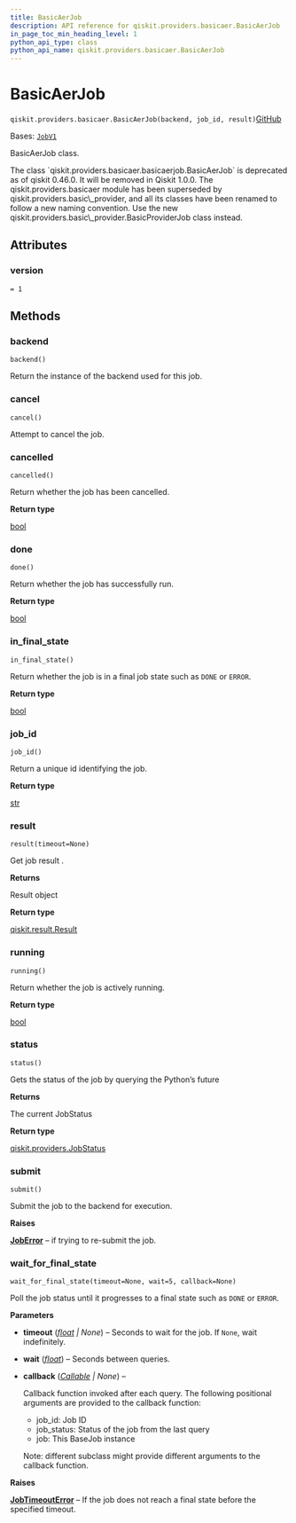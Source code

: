 ```yaml
---
title: BasicAerJob
description: API reference for qiskit.providers.basicaer.BasicAerJob
in_page_toc_min_heading_level: 1
python_api_type: class
python_api_name: qiskit.providers.basicaer.BasicAerJob
---
```


# BasicAerJob

<span id="qiskit.providers.basicaer.BasicAerJob" />

`qiskit.providers.basicaer.BasicAerJob(backend, job_id, result)`[GitHub](https://github.com/qiskit/qiskit/tree/stable/0.46/qiskit/providers/basicaer/basicaerjob.py "view source code")

Bases: [`JobV1`](qiskit.providers.JobV1 "qiskit.providers.job.JobV1")

BasicAerJob class.

<Admonition title="Deprecated since version 0.46.0" type="danger">
  The class `qiskit.providers.basicaer.basicaerjob.BasicAerJob` is deprecated as of qiskit 0.46.0. It will be removed in Qiskit 1.0.0. The qiskit.providers.basicaer module has been superseded by qiskit.providers.basic\_provider, and all its classes have been renamed to follow a new naming convention. Use the new qiskit.providers.basic\_provider.BasicProviderJob class instead.
</Admonition>

## Attributes

<span id="qiskit.providers.basicaer.BasicAerJob.version" />

### version

`= 1`

## Methods

### backend

<span id="qiskit.providers.basicaer.BasicAerJob.backend" />

`backend()`

Return the instance of the backend used for this job.

### cancel

<span id="qiskit.providers.basicaer.BasicAerJob.cancel" />

`cancel()`

Attempt to cancel the job.

### cancelled

<span id="qiskit.providers.basicaer.BasicAerJob.cancelled" />

`cancelled()`

Return whether the job has been cancelled.

**Return type**

[bool](https://docs.python.org/3/library/functions.html#bool "(in Python v3.12)")

### done

<span id="qiskit.providers.basicaer.BasicAerJob.done" />

`done()`

Return whether the job has successfully run.

**Return type**

[bool](https://docs.python.org/3/library/functions.html#bool "(in Python v3.12)")

### in\_final\_state

<span id="qiskit.providers.basicaer.BasicAerJob.in_final_state" />

`in_final_state()`

Return whether the job is in a final job state such as `DONE` or `ERROR`.

**Return type**

[bool](https://docs.python.org/3/library/functions.html#bool "(in Python v3.12)")

### job\_id

<span id="qiskit.providers.basicaer.BasicAerJob.job_id" />

`job_id()`

Return a unique id identifying the job.

**Return type**

[str](https://docs.python.org/3/library/stdtypes.html#str "(in Python v3.12)")

### result

<span id="qiskit.providers.basicaer.BasicAerJob.result" />

`result(timeout=None)`

Get job result .

**Returns**

Result object

**Return type**

[qiskit.result.Result](qiskit.result.Result "qiskit.result.Result")

### running

<span id="qiskit.providers.basicaer.BasicAerJob.running" />

`running()`

Return whether the job is actively running.

**Return type**

[bool](https://docs.python.org/3/library/functions.html#bool "(in Python v3.12)")

### status

<span id="qiskit.providers.basicaer.BasicAerJob.status" />

`status()`

Gets the status of the job by querying the Python’s future

**Returns**

The current JobStatus

**Return type**

[qiskit.providers.JobStatus](qiskit.providers.JobStatus "qiskit.providers.JobStatus")

### submit

<span id="qiskit.providers.basicaer.BasicAerJob.submit" />

`submit()`

Submit the job to the backend for execution.

**Raises**

[**JobError**](providers#qiskit.providers.JobError "qiskit.providers.JobError") – if trying to re-submit the job.

### wait\_for\_final\_state

<span id="qiskit.providers.basicaer.BasicAerJob.wait_for_final_state" />

`wait_for_final_state(timeout=None, wait=5, callback=None)`

Poll the job status until it progresses to a final state such as `DONE` or `ERROR`.

**Parameters**

*   **timeout** ([*float*](https://docs.python.org/3/library/functions.html#float "(in Python v3.12)") *| None*) – Seconds to wait for the job. If `None`, wait indefinitely.

*   **wait** ([*float*](https://docs.python.org/3/library/functions.html#float "(in Python v3.12)")) – Seconds between queries.

*   **callback** ([*Callable*](https://docs.python.org/3/library/typing.html#typing.Callable "(in Python v3.12)") *| None*) –

    Callback function invoked after each query. The following positional arguments are provided to the callback function:

    *   job\_id: Job ID
    *   job\_status: Status of the job from the last query
    *   job: This BaseJob instance

    Note: different subclass might provide different arguments to the callback function.

**Raises**

[**JobTimeoutError**](providers#qiskit.providers.JobTimeoutError "qiskit.providers.JobTimeoutError") – If the job does not reach a final state before the specified timeout.

